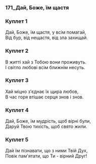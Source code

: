 ### 171_Дай, Боже, їм щастя
### Куплет 1
Дай, Боже, їм щастя, у всім помагай,<br/>Від бур, від нещастя, від зла захищай.
### Куплет 2
В житті хай з Тобою вони проживуть.<br/>І світло любові всім ближнім несуть.
### Куплет 3
Хай міцно з'єднає їх щира любов,<br/>В час горя втішає серця знов і знов.
### Куплет 4
Дай, Боже, їм мудрість, щоб вірні були,<br/>Даруй Твою тихість, щоб свято жили.
### Куплет 5
Дай їм пізнавати, що з ними Твій Дух,<br/>Повік пам'ятати, що Ти - вірний Друг!
